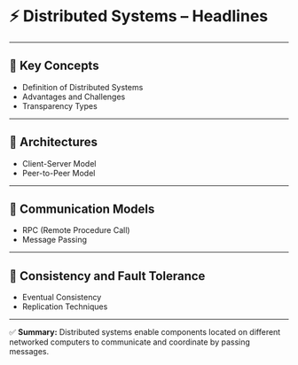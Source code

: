 # ⚡ Distributed Systems – Headlines

---

## 🔹 Key Concepts
- Definition of Distributed Systems
- Advantages and Challenges
- Transparency Types

---

## 🔹 Architectures
- Client-Server Model
- Peer-to-Peer Model

---

## 🔹 Communication Models
- RPC (Remote Procedure Call)
- Message Passing

---

## 🔹 Consistency and Fault Tolerance
- Eventual Consistency
- Replication Techniques

---

✅ **Summary:** Distributed systems enable components located on different networked computers to communicate and coordinate by passing messages.
